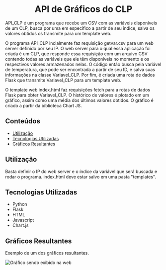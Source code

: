 <h1 align="center"> API de Gráficos do CLP </h1>

<p> API_CLP é um programa que recebe um CSV com as variáveis disponíveis de um CLP, busca por uma em específico a partir de seu índice, salva os valores obtidos os transmite para um template web.</p>
<p>O programa API_CLP incialmente faz requisição getvar.csv para um web server definido por seu IP. O web server para o qual essa aplicação foi criada é um CLP, que responde essa requisição com um arquivo CSV contendo todas as variáveis que ele têm disponíveis no momento e os respectivos valores armazenados nelas. O código então busca pela variável de temperatura, que pode ser encontrada a partir de seu ID, e salva suas informações na classe Variavel_CLP. Por fim, é criada uma rota de dados Flask que transmite Variavel_CLP para um template web.</p>
<p>O template web index.html faz requisições fetch para a rotas de dados Flask para obter Variavel_CLP. O histórico de valores é plotado em um gráfico, assim como uma média dos últimos valores obtidos. O gráfico é criado a partir da biblioteca Chart JS.</p>


<h2>Conteúdos</h2>
  <ul>
    <li><a href="#Utilização">Utilização</a></li>
     <li><a href="#Tecnologias Utilizadas">Tecnologias Utilizadas</a></li>
    <li><a href="#Gráficos Resultantes">Gráficos Resultantes</a></li>
  </ul>

<h2>Utilização</h2>
   <p>Basta definir o IP do web server e o índice da variável que será buscada e rodar o programa. index.html deve estar salvo em uma pasta "templates".</p>

<h2>Tecnologias Utilizadas</h2>
<ul>
  <li>Python</li>
  <li>Flask</li>
  <li>HTML</li>
  <li>Javascript</li>
  <li>Chart.js</li>
</ul>

<h2>Gráficos Resultantes</h2>
  <p>Exemplo de um dos gráficos resultantes.</p>
  <img src="https://user-images.githubusercontent.com/129123498/232354503-43513c55-be3b-4e57-9794-b18a929f22ee.png" alt="Gráfico sendo exibido na web">

